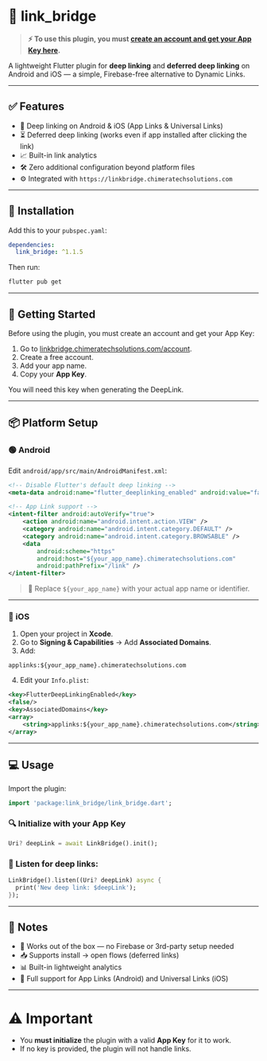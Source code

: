 # 🔗 link_bridge

> **⚡ To use this plugin, you must [create an account and get your App Key here](https://linkbridge.chimeratechsolutions.com/account).**

A lightweight Flutter plugin for **deep linking** and **deferred deep linking** on Android and iOS — a simple, Firebase-free alternative to Dynamic Links.

---

## ✅ Features

- 🔗 Deep linking on Android & iOS (App Links & Universal Links)
- ⏳ Deferred deep linking (works even if app installed after clicking the link)
- 📈 Built-in link analytics
- 🛠 Zero additional configuration beyond platform files
- ⚙️ Integrated with `https://linkbridge.chimeratechsolutions.com`

---

## 📲 Installation

Add this to your `pubspec.yaml`:

```yaml
dependencies:
  link_bridge: ^1.1.5
```

Then run:

```bash
flutter pub get
```

---

## 🚀 Getting Started

Before using the plugin, you must create an account and get your App Key:

1. Go to [linkbridge.chimeratechsolutions.com/account](https://linkbridge.chimeratechsolutions.com/account).
2. Create a free account.
3. Add your app name.
4. Copy your **App Key**.

You will need this key when generating the DeepLink.

---

## 📦 Platform Setup

### 🟢 Android

Edit `android/app/src/main/AndroidManifest.xml`:

```xml
<!-- Disable Flutter's default deep linking -->
<meta-data android:name="flutter_deeplinking_enabled" android:value="false" />

<!-- App Link support -->
<intent-filter android:autoVerify="true">
    <action android:name="android.intent.action.VIEW" />
    <category android:name="android.intent.category.DEFAULT" />
    <category android:name="android.intent.category.BROWSABLE" />
    <data
        android:scheme="https"
        android:host="${your_app_name}.chimeratechsolutions.com"
        android:pathPrefix="/link" />
</intent-filter>
```
> 🔔 Replace `${your_app_name}` with your actual app name or identifier.

---

### 🍏 iOS

1. Open your project in **Xcode**.
2. Go to **Signing & Capabilities** → Add **Associated Domains**.
3. Add:

```
applinks:${your_app_name}.chimeratechsolutions.com
```

4. Edit your `Info.plist`:

```xml
<key>FlutterDeepLinkingEnabled</key>
<false/>
<key>AssociatedDomains</key>
<array>
    <string>applinks:${your_app_name}.chimeratechsolutions.com</string>
</array>
```

---

## 💻 Usage

Import the plugin:

```dart
import 'package:link_bridge/link_bridge.dart';
```

### 🔍 Initialize with your App Key

```dart
Uri? deepLink = await LinkBridge().init();
```

### 📡 Listen for deep links:

```dart
LinkBridge().listen((Uri? deepLink) async {
  print('New deep link: $deepLink');
});
```

---

## 📌 Notes

- 🧠 Works out of the box — no Firebase or 3rd-party setup needed
- 📥 Supports install → open flows (deferred links)
- 📊 Built-in lightweight analytics
- 👯 Full support for App Links (Android) and Universal Links (iOS)

---

# ⚠ Important

- You **must initialize** the plugin with a valid **App Key** for it to work.
- If no key is provided, the plugin will not handle links.
